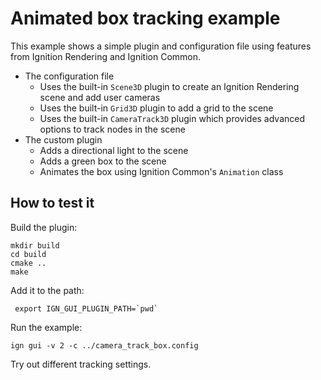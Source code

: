 # Animated box tracking example

This example shows a simple plugin and configuration file using features from
Ignition Rendering and Ignition Common.

* The configuration file
    * Uses the built-in `Scene3D` plugin to create an Ignition Rendering scene and add
      user cameras
    * Uses the built-in `Grid3D` plugin to add a grid to the scene
    * Uses the built-in `CameraTrack3D` plugin which provides advanced options to
      track nodes in the scene
* The custom plugin
    * Adds a directional light to the scene
    * Adds a green box to the scene
    * Animates the box using Ignition Common's `Animation` class

## How to test it

Build the plugin:

    mkdir build
    cd build
    cmake ..
    make

Add it to the path:

     export IGN_GUI_PLUGIN_PATH=`pwd`

Run the example:

    ign gui -v 2 -c ../camera_track_box.config

Try out different tracking settings.


